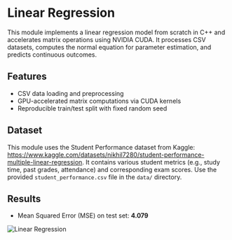 # Linear Regression

This module implements a linear regression model from scratch in C++ and accelerates matrix operations using NVIDIA CUDA. It processes CSV datasets, computes the normal equation for parameter estimation, and predicts continuous outcomes.

## Features

- CSV data loading and preprocessing
- GPU-accelerated matrix computations via CUDA kernels
- Reproducible train/test split with fixed random seed

## Dataset

This module uses the Student Performance dataset from Kaggle: https://www.kaggle.com/datasets/nikhil7280/student-performance-multiple-linear-regression. It contains various student metrics (e.g., study time, past grades, attendance) and corresponding exam scores. Use the provided `student_performance.csv` file in the `data/` directory.


## Results

- Mean Squared Error (MSE) on test set: **4.079**

![Linear Regression](mlr.png)